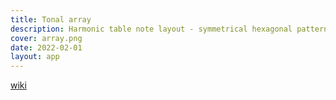 ```yaml
---
title: Tonal array
description: Harmonic table note layout - symmetrical hexagonal pattern of interval sequences
cover: array.png
date: 2022-02-01
layout: app
---
```


<client-only>
  <tonal-space />
</client-only>

[wiki](https://en.wikipedia.org/wiki/Harmonic_table_note_layout)
